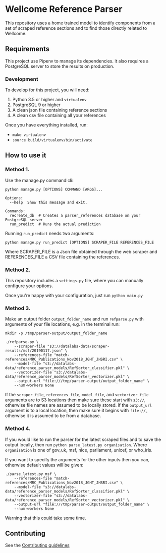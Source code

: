 # Wellcome Reference Parser
This repository uses a home trained model to identify components from a set of
scraped reference sections and to find those directly related to Wellcome.

## Requirements
This project use Pipenv to manage its dependencies.
It also requires a PostgreSQL server to store the results on production.

### Development
To develop for this project, you will need:
1. Python 3.5 or higher and `virtualenv`
2. PostgreSQL 9 or higher
3. A clean json file containing reference sections
4. A clean csv file containing all your references

Once you have everything installed, run:
  * `make virtualenv`
  * `source build/virtualenv/bin/activate`

## How to use it
### Method 1.
Use the manage.py command cli:

```
python manage.py [OPTIONS] COMMAND [ARGS]...

Options:
  --help  Show this message and exit.

Commands:
  recreate_db  # Creates a parser_references database on your PostgreSQL server
  run_predict  # Runs the actual prediction
```
Running `run_predict` needs two arguments:
```
python manage.py run_predict [OPTIONS] SCRAPER_FILE REFERENCES_FILE
```
 Where SCRAPER_FILE is a Json file obtained through the web scraper and REFERENCES_FILE a CSV file containing the references.


### Method 2.
This repository includes a `settings.py` file, where you can manually configure your options.

Once you're happy with your configuration, just run `python main.py`

### Method 3.

Make an output folder `output_folder_name` and run `refparse.py` with arguments of your file locations, e.g. in the terminal run:

```
mkdir -p /tmp/parser-output/output_folder_name

./refparse.py \
	--scraper-file "s3://datalabs-data/scraper-results/msf/20190117.json" \
	--references-file "match-references/MRC_Publications_Nov2018_JGHT_JHSRI.csv" \
	--model-file "s3://datalabs-data/reference_parser_models/RefSorter_classifier.pkl" \
	--vectorizer-file "s3://datalabs-data/reference_parser_models/RefSorter_vectorizer.pkl" \
	--output-url "file:///tmp/parser-output/output_folder_name" \
    --num-workers None
```

If the `scraper_file`, `references_file`, `model_file`, and `vectorizer_file` arguments are to S3 locations then make sure these start with `s3://`, otherwise file names are assumed to be locally stored. If the `output_url` argument is to a local location, then make sure it begins with `file://`, otherwise it is assumed to be from a database.

### Method 4.

If you would like to run the parser for the latest scraped files and to save the output locally, then run
`python parse_latest.py organisation`. Where `organisation` is one of gov_uk, msf, nice, parliament, unicef, or who_iris.

If you want to specify the arguments for the other inputs then you can, otherwise default values will be given:

```
./parse_latest.py msf \
    --references-file "match-references/MRC_Publications_Nov2018_JGHT_JHSRI.csv" \
    --model-file "s3://datalabs-data/reference_parser_models/RefSorter_classifier.pkl" \
    --vectorizer-file "s3://datalabs-data/reference_parser_models/RefSorter_vectorizer.pkl" \
    --output-url "file:///tmp/parser-output/output_folder_name" \
    --num-workers None
```

Warning that this could take some time.


## Contributing
See the [Contributing guidelines](./CONTRIBUTING.md)

